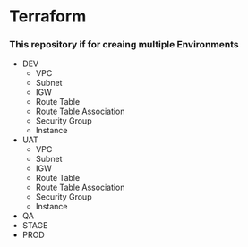 # Terraform
### This repository if for creaing multiple Environments
 - DEV
   - VPC
   - Subnet
   - IGW
   - Route Table
   - Route Table Association
   - Security Group
   - Instance
- UAT
   - VPC
   - Subnet
   - IGW
   - Route Table
   - Route Table Association
   - Security Group
   - Instance
- QA
- STAGE
- PROD
